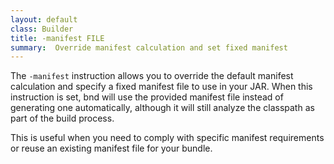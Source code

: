 ```yaml
---
layout: default
class: Builder
title: -manifest FILE   
summary:  Override manifest calculation and set fixed manifest
---
```


The `-manifest` instruction allows you to override the default manifest calculation and specify a fixed manifest file to use in your JAR. When this instruction is set, bnd will use the provided manifest file instead of generating one automatically, although it will still analyze the classpath as part of the build process.

This is useful when you need to comply with specific manifest requirements or reuse an existing manifest file for your bundle.
